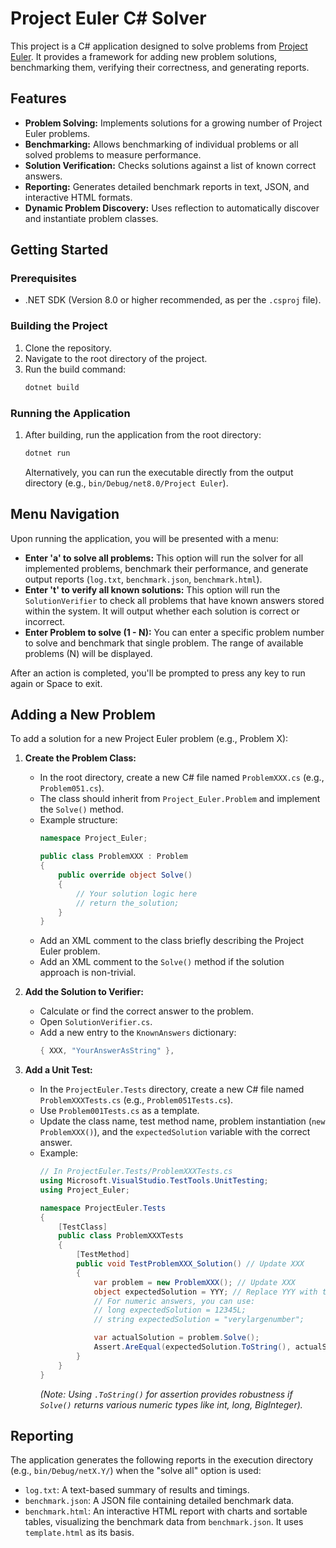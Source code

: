 # Project Euler C# Solver

This project is a C# application designed to solve problems from [Project Euler](https://projecteuler.net/). It provides a framework for adding new problem solutions, benchmarking them, verifying their correctness, and generating reports.

## Features

*   **Problem Solving:** Implements solutions for a growing number of Project Euler problems.
*   **Benchmarking:** Allows benchmarking of individual problems or all solved problems to measure performance.
*   **Solution Verification:** Checks solutions against a list of known correct answers.
*   **Reporting:** Generates detailed benchmark reports in text, JSON, and interactive HTML formats.
*   **Dynamic Problem Discovery:** Uses reflection to automatically discover and instantiate problem classes.

## Getting Started

### Prerequisites

*   .NET SDK (Version 8.0 or higher recommended, as per the `.csproj` file).

### Building the Project

1.  Clone the repository.
2.  Navigate to the root directory of the project.
3.  Run the build command:
    ```bash
    dotnet build
    ```

### Running the Application

1.  After building, run the application from the root directory:
    ```bash
    dotnet run
    ```
    Alternatively, you can run the executable directly from the output directory (e.g., `bin/Debug/net8.0/Project Euler`).

## Menu Navigation

Upon running the application, you will be presented with a menu:

*   **Enter 'a' to solve all problems:** This option will run the solver for all implemented problems, benchmark their performance, and generate output reports (`log.txt`, `benchmark.json`, `benchmark.html`).
*   **Enter 't' to verify all known solutions:** This option will run the `SolutionVerifier` to check all problems that have known answers stored within the system. It will output whether each solution is correct or incorrect.
*   **Enter Problem to solve (1 - N):** You can enter a specific problem number to solve and benchmark that single problem. The range of available problems (N) will be displayed.

After an action is completed, you'll be prompted to press any key to run again or Space to exit.

## Adding a New Problem

To add a solution for a new Project Euler problem (e.g., Problem X):

1.  **Create the Problem Class:**
    *   In the root directory, create a new C# file named `ProblemXXX.cs` (e.g., `Problem051.cs`).
    *   The class should inherit from `Project_Euler.Problem` and implement the `Solve()` method.
    *   Example structure:
        ```csharp
        namespace Project_Euler;

        public class ProblemXXX : Problem
        {
            public override object Solve()
            {
                // Your solution logic here
                // return the_solution;
            }
        }
        ```
    *   Add an XML comment to the class briefly describing the Project Euler problem.
    *   Add an XML comment to the `Solve()` method if the solution approach is non-trivial.

2.  **Add the Solution to Verifier:**
    *   Calculate or find the correct answer to the problem.
    *   Open `SolutionVerifier.cs`.
    *   Add a new entry to the `KnownAnswers` dictionary:
        ```csharp
        { XXX, "YourAnswerAsString" },
        ```

3.  **Add a Unit Test:**
    *   In the `ProjectEuler.Tests` directory, create a new C# file named `ProblemXXXTests.cs` (e.g., `Problem051Tests.cs`).
    *   Use `Problem001Tests.cs` as a template.
    *   Update the class name, test method name, problem instantiation (`new ProblemXXX()`), and the `expectedSolution` variable with the correct answer.
    *   Example:
        ```csharp
        // In ProjectEuler.Tests/ProblemXXXTests.cs
        using Microsoft.VisualStudio.TestTools.UnitTesting;
        using Project_Euler;

        namespace ProjectEuler.Tests
        {
            [TestClass]
            public class ProblemXXXTests
            {
                [TestMethod]
                public void TestProblemXXX_Solution() // Update XXX
                {
                    var problem = new ProblemXXX(); // Update XXX
                    object expectedSolution = YYY; // Replace YYY with the actual answer, ensure correct type or use string
                    // For numeric answers, you can use:
                    // long expectedSolution = 12345L;
                    // string expectedSolution = "verylargenumber";

                    var actualSolution = problem.Solve();
                    Assert.AreEqual(expectedSolution.ToString(), actualSolution.ToString(), $"The solution for Problem XXX is incorrect.");
                }
            }
        }
        ```
        *(Note: Using `.ToString()` for assertion provides robustness if `Solve()` returns various numeric types like int, long, BigInteger).*

## Reporting

The application generates the following reports in the execution directory (e.g., `bin/Debug/netX.Y/`) when the "solve all" option is used:

*   `log.txt`: A text-based summary of results and timings.
*   `benchmark.json`: A JSON file containing detailed benchmark data.
*   `benchmark.html`: An interactive HTML report with charts and sortable tables, visualizing the benchmark data from `benchmark.json`. It uses `template.html` as its basis.
